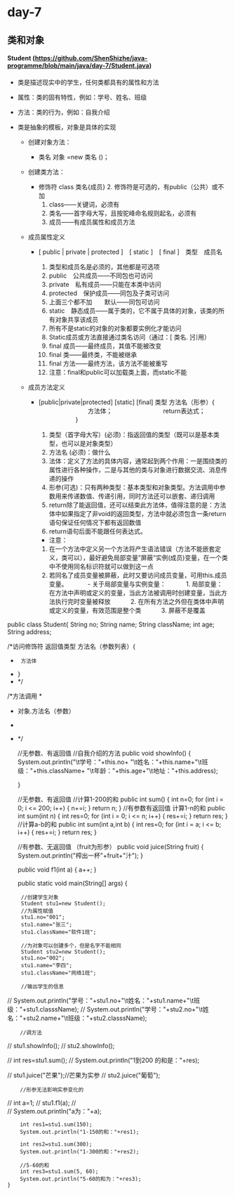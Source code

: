 # day-7
## 类和对象
#### Student (https://github.com/ShenShizhe/java-programme/blob/main/java/day-7/Student.java)

- 类是描述现实中的学生，任何类都具有的属性和方法
- 属性：类的固有特性，例如：学号、姓名、班级
- 方法：类的行为，例如：自我介绍
- 类是抽象的模板，对象是具体的实现

  - 创建对象方法：
    - 类名 对象 =new 类名 ()；
  - 创建类方法：
    - 修饰符 class 类名{成员}
        2. 修饰符是可选的，有public（公共）或不加
        1. class——关键词，必须有
        3. 类名——首字母大写，且按驼峰命名规则起名，必须有
        4. 成员——有成员属性和成员方法

  - 成员属性定义

    - [ public | private | protected ]　[ static ]　[ final ]　类型　成员名

      1. 类型和成员名是必须的，其他都是可选项
      2. public　公共成员——不同包也可访问
      3. private　私有成员——只能在本类中访问
      4. protected　保护成员——同包及子类可访问
      5. 上面三个都不加　　默认——同包可访问
      6. static　静态成员——属于类的，它不属于具体的对象，该类的所有对象共享该成员
      7. 所有不是static的对象的对象都要实例化才能访问
      8. Static成员或方法直接通过类名访问（通过：[ 类名. ]引用）
      9. final 成员——最终成员，其值不能被改变
      10. final 类——最终类，不能被继承
      11. final 方法——最终方法，该方法不能被重写
      12. 注意：final和public可以加载类上面，而static不能
  - 成员方法定义
    - [public|private|protected] [static] [final] 类型 方法名（形参）{
　　　　　　　　方法体；
　　　　　　　　return表达式；
　　　　　　}

      1. 类型（首字母大写）(必须)：指返回值的类型（既可以是基本类型，也可以是对象类型）
      2. 方法名 (必须)：做什么
      3. 法体：定义了方法的具体内容，通常起到两个作用：一是围绕类的属性进行各种操作，二是与其他的类与对象进行数据交流、消息传递的操作
      4. 形参(可选)：只有两种类型：基本类型和对象类型。方法调用中参数用来传递数值、传递引用，同时方法还可以嵌套、递归调用
      5. return除了能返回值，还可以结束此方法体，值得注意的是：方法体中如果指定了非void的返回类型，方法中就必须包含一条return语句保证任何情况下都有返回数值
      6. return语句后面不能跟任何表达式。
      - 注意：
      1. 在一个方法中定义另一个方法将产生语法错误（方法不能嵌套定义，类可以），最好避免局部变量”屏蔽“实例(成员)变量，在一个类中不使用同名标识符就可以做到这一点
      2. 若同名了成员变量被屏蔽，此时又要访问成员变量，可用this.成员变量。
　　　- 关于局部变量与实例变量：
　　　1. 局部变量：在方法中声明或定义的变量，当此方法被调用时创建变量，当此方法执行完时变量被释放
　　　2. 在所有方法之外但在类体中声明或定义的变量，有效范围是整个类
　　　3. 屏蔽不是覆盖












public class Student{
	String no;
	String name;
	String className;
	int age;
	String address;

	
/*访问修饰符 返回值类型 方法名（参数列表）{ 
 * 		方法体
 * }
 * */
	
/*方法调用
 * 
 * 对象.方法名（参数）
 * 
 * */
	
	
	//无参数、有返回值
	//自我介绍的方法
	public void showInfo() {
		System.out.println("\t学号："+this.no+
	"\t姓名："+this.name+"\t班级："+this.className+
	"\t年龄："+this.age+"\t地址："+this.address);
	
	}
	
	//无参数、有返回值 
	//计算1-200的和
	public int sum() {
		int n=0;
		for (int i = 0; i <= 200; i++) {
			n+=i;
		}
		return n;
	}
	//有参数有返回值 计算1-n的和
	public int sum(int n) {
		int res=0;
		for (int i = 0; i <= n; i++) {
			res+=i;
		}
		return res;
	}
	//计算a-b的和
	public int sum(int a,int b) {
		int res=0;
		for (int i = a; i <= b; i++) {
			res+=i;
		}
		return res;
	}
	
	
	
	
	
	//有参数、无返回值 （fruit为形参）
	public void juice(String fruit) {
		System.out.println("榨出一杯"+fruit+"汁");
	}
	
	public void f1(int a) {
		a++;
	}
	

	public static void main(String[] args) {
		
		//创建学生对象
		Student stu1=new Student();
		//为属性赋值
		stu1.no="001";
		stu1.name="张三";
		stu1.className="软件1班";
		
		//为对象可以创建多个，但是名字不能相同
		Student stu2=new Student();
		stu1.no="002";
		stu1.name="李四";
		stu1.className="网络1班";
		
		//输出学生的信息
//		System.out.println("学号："+stu1.no+"\t姓名："+stu1.name+"\t班级："+stu1.classsName);
//		System.out.println("学号："+stu2.no+"\t姓名："+stu2.name+"\t班级："+stu2.classsName);
		
		//调方法
//		stu1.showInfo();
//		stu2.showInfo();
		
//		int res=stu1.sum();
//		System.out.println("1到200 的和是："+res);
		
//		stu1.juice("芒果");//芒果为实参
//		stu2.juice("葡萄");
		
		//形参无法影响实参变化的
//		int a=1;
//		stu1.f1(a);
//		
//		System.out.println("a为："+a);
		

		int res1=stu1.sum(150);
		System.out.println("1-150的和："+res1);

		int res2=stu1.sum(300);
		System.out.println("1-300的和："+res2);
		
		//5-60的和
		int res3=stu1.sum(5, 60);
		System.out.println("5-60的和为："+res3);
	}
		




#### 
